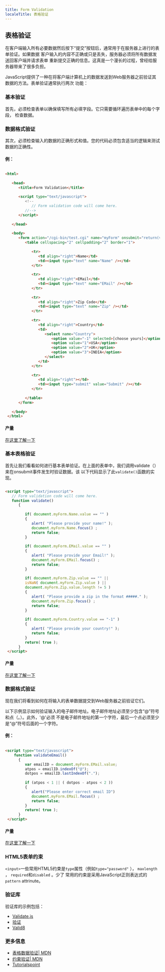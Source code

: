 ```yaml
---
title: Form Validation
localeTitle: 表格验证
---
```

## 表格验证

在客户端输入所有必要数据然后按下“提交”按钮后，通常用于在服务器上进行的表单验证。如果数据 客户输入的内容不正确或只是丢失，服务器必须将所有数据发送回客户端并请求表单 重新提交正确的信息。这真是一个漫长的过程，曾经给服务器带来了很多负担。

JavaScript提供了一种在将客户端计算机上的数据发送到Web服务器之前验证其数据的方法。表单验证通常执行两次 功能：

### 基本验证

首先，必须检查表单以确保填写所有必填字段。它只需要循环遍历表单中的每个字段， 检查数据。

### 数据格式验证

其次，必须检查输入的数据的正确形式和值。您的代码必须包含适当的逻辑来测试数据的正确性。

#### 例：

```html

<html> 
 
   <head> 
      <title>Form Validation</title> 
 
      <script type="text/javascript"> 
         <!-- 
            // Form validation code will come here. 
         //--> 
      </script> 
 
   </head> 
 
   <body> 
      <form action="/cgi-bin/test.cgi" name="myForm" onsubmit="return(validate());"> 
         <table cellspacing="2" cellpadding="2" border="1"> 
 
            <tr> 
               <td align="right">Name</td> 
               <td><input type="text" name="Name" /></td> 
            </tr> 
 
            <tr> 
               <td align="right">EMail</td> 
               <td><input type="text" name="EMail" /></td> 
            </tr> 
 
            <tr> 
               <td align="right">Zip Code</td> 
               <td><input type="text" name="Zip" /></td> 
            </tr> 
 
            <tr> 
               <td align="right">Country</td> 
               <td> 
                  <select name="Country"> 
                     <option value="-1" selected>[choose yours]</option> 
                     <option value="1">USA</option> 
                     <option value="2">UK</option> 
                     <option value="3">INDIA</option> 
                  </select> 
               </td> 
            </tr> 
 
            <tr> 
               <td align="right"></td> 
               <td><input type="submit" value="Submit" /></td> 
            </tr> 
 
         </table> 
      </form> 
 
   </body> 
 </html> 
```

#### 产量

[在这里了解一下](https://liveweave.com/LP9eOP)

### 基本表格验证

首先让我们看看如何进行基本表单验证。在上面的表单中，我们调用validate（）来在onsubmit事件发生时验证数据。该 以下代码显示了此`validate()`函数的实现。

```html

<script type="text/javascript"> 
   // Form validation code will come here. 
   function validate() 
      { 
 
         if( document.myForm.Name.value == "" ) 
         { 
            alert( "Please provide your name!" ); 
            document.myForm.Name.focus() ; 
            return false; 
         } 
 
         if( document.myForm.EMail.value == "" ) 
         { 
            alert( "Please provide your Email!" ); 
            document.myForm.EMail.focus() ; 
            return false; 
         } 
 
         if( document.myForm.Zip.value == "" || 
         isNaN( document.myForm.Zip.value ) || 
         document.myForm.Zip.value.length != 5 ) 
         { 
            alert( "Please provide a zip in the format #####." ); 
            document.myForm.Zip.focus() ; 
            return false; 
         } 
 
         if( document.myForm.Country.value == "-1" ) 
         { 
            alert( "Please provide your country!" ); 
            return false; 
         } 
         return( true ); 
      } 
 </script> 
```

#### 产量

[在这里了解一下](https://liveweave.com/pCPTnP)

### 数据格式验证

现在我们将看到如何在将输入的表单数据提交到Web服务器之前验证它们。

以下示例显示如何验证输入的电子邮件地址。电子邮件地址必须至少包含“@”符号和点（。）。此外，'@'必须 不是电子邮件地址的第一个字符，最后一个点必须至少是“@”符号后面的一个字符。

#### 例：

```html

<script type="text/javascript"> 
    function validateEmail() 
      { 
         var emailID = document.myForm.EMail.value; 
         atpos = emailID.indexOf("@"); 
         dotpos = emailID.lastIndexOf("."); 
 
         if (atpos < 1 || ( dotpos - atpos < 2 )) 
         { 
            alert("Please enter correct email ID") 
            document.myForm.EMail.focus() ; 
            return false; 
         } 
         return( true ); 
      } 
 </script> 
```

#### 产量

[在这里了解一下](https://liveweave.com/nznVs6)

### HTML5表单约束

`<input>`一些常用HTML5约束是`type`属性（例如`type="password"` ）， `maxlength` ， `required`和`disabled` 。少了 常用的约束是采用JavaScript正则表达式的`pattern` attrinute。

### 验证库

验证库的示例包括：

*   [Validate.js](http://rickharrison.github.com/validate.js/)
*   [验证](http://bassistance.de/jquery-plugins/jquery-plugin-validation/)
*   [Valid8](http://unwrongest.com/projects/valid8/)

### 更多信息

*   [表格数据验证| MDN](https://developer.mozilla.org/en-US/docs/Learn/HTML/Forms/Form_validation)
*   [约束验证| MDN](https://developer.mozilla.org/en-US/docs/Web/Guide/HTML/HTML5/Constraint_validation)
*   [Tutorialspoint](https://www.tutorialspoint.com/javascript/javascript_form_validations.htm)